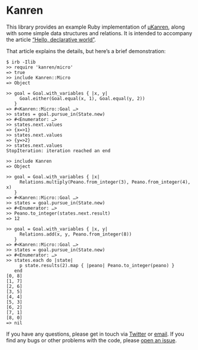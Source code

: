 # Kanren

This library provides an example Ruby implementation of [μKanren](http://webyrd.net/scheme-2013/papers/HemannMuKanren2013.pdf), along with some simple data structures and relations. It is intended to accompany the article [“Hello, declarative world”](http://codon.com/hello-declarative-world).

That article explains the details, but here’s a brief demonstration:

```irb
$ irb -Ilib
>> require 'kanren/micro'
=> true
>> include Kanren::Micro
=> Object

>> goal = Goal.with_variables { |x, y|
     Goal.either(Goal.equal(x, 1), Goal.equal(y, 2))
   }
=> #<Kanren::Micro::Goal …>
>> states = goal.pursue_in(State.new)
=> #<Enumerator: …>
>> states.next.values
=> {x=>1}
>> states.next.values
=> {y=>2}
>> states.next.values
StopIteration: iteration reached an end

>> include Kanren
=> Object

>> goal = Goal.with_variables { |x|
     Relations.multiply(Peano.from_integer(3), Peano.from_integer(4), x)
   }
=> #<Kanren::Micro::Goal …>
>> states = goal.pursue_in(State.new)
=> #<Enumerator: …>
>> Peano.to_integer(states.next.result)
=> 12

>> goal = Goal.with_variables { |x, y|
     Relations.add(x, y, Peano.from_integer(8))
   }
=> #<Kanren::Micro::Goal …>
>> states = goal.pursue_in(State.new)
=> #<Enumerator: …>
>> states.each do |state|
     p state.results(2).map { |peano| Peano.to_integer(peano) }
   end
[0, 8]
[1, 7]
[2, 6]
[3, 5]
[4, 4]
[5, 3]
[6, 2]
[7, 1]
[8, 0]
=> nil
```

If you have any questions, please get in touch via [Twitter](http://twitter.com/tomstuart) or [email](mailto:tom@codon.com). If you find any bugs or other problems with the code, please [open an issue](https://github.com/tomstuart/kanren/issues/new).
